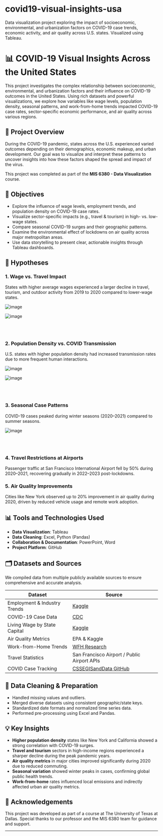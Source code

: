 # covid19-visual-insights-usa
Data visualization project exploring the impact of socioeconomic, environmental, and urbanization factors on COVID-19 case trends, economic activity, and air quality across U.S. states. Visualized using Tableau.

# 📊 COVID-19 Visual Insights Across the United States

This project investigates the complex relationship between socioeconomic, environmental, and urbanization factors and their influence on COVID-19 outcomes in the United States. Using rich datasets and powerful visualizations, we explore how variables like wage levels, population density, seasonal patterns, and work-from-home trends impacted COVID-19 case rates, sector-specific economic performance, and air quality across various regions.

## 📌 Project Overview

During the COVID-19 pandemic, states across the U.S. experienced varied outcomes depending on their demographics, economic makeup, and urban development. Our goal was to visualize and interpret these patterns to uncover insights into how these factors shaped the spread and impact of the virus.

This project was completed as part of the **MIS 6380 - Data Visualization** course.

## 🎯 Objectives

- Explore the influence of wage levels, employment trends, and population density on COVID-19 case rates.
- Visualize sector-specific impacts (e.g., travel & tourism) in high- vs. low-wage states.
- Compare seasonal COVID-19 surges and their geographic patterns.
- Examine the environmental effect of lockdowns on air quality across major metropolitan areas.
- Use data storytelling to present clear, actionable insights through Tableau dashboards.

## 🧪 Hypotheses

### 1. **Wage vs. Travel Impact**  
   States with higher average wages experienced a larger decline in travel, tourism, and outdoor activity from 2019 to 2020 compared to lower-wage states.

![image](https://github.com/user-attachments/assets/402c8325-1ea0-4251-82ba-71e3c3bb09c6)

![image](https://github.com/user-attachments/assets/61bf7dc1-2fdd-41e5-92e8-74e5235e703a)

<br><br>

### 2. **Population Density vs. COVID Transmission**  
   U.S. states with higher population density had increased transmission rates due to more frequent human interactions.

![image](https://github.com/user-attachments/assets/0666d287-c332-4312-a5c8-a779e309de6a)

![image](https://github.com/user-attachments/assets/1b48456f-b4c7-4cb7-b06a-61453a1fee9a)

<br><br>


### 3. **Seasonal Case Patterns**  
   COVID-19 cases peaked during winter seasons (2020–2021) compared to summer seasons.

![image](https://github.com/user-attachments/assets/6729bb67-6ee2-428b-ad15-820fc655f9e3)

<br><br>


### 4. **Travel Restrictions at Airports**  
   Passenger traffic at San Francisco International Airport fell by 50% during 2020–2021, recovering gradually in 2022–2023 post-lockdowns.

### 5. **Air Quality Improvements**  
   Cities like New York observed up to 20% improvement in air quality during 2020, driven by reduced vehicle usage and remote work adoption.

## 📊 Tools and Technologies Used

- **Data Visualization**: Tableau
- **Data Cleaning**: Excel, Python (Pandas)
- **Collaboration & Documentation**: PowerPoint, Word
- **Project Platform**: GitHub

## 🗂️ Datasets and Sources

We compiled data from multiple publicly available sources to ensure comprehensive and accurate analysis.

| Dataset | Source |
|--------|--------|
| Employment & Industry Trends | [Kaggle](https://www.kaggle.com/datasets) |
| COVID-19 Case Data | [CDC](https://data.cdc.gov) |
| Living Wage by State Capital | [Kaggle](https://www.kaggle.com/datasets/brandonconrady/living-wage-state-capitals) |
| Air Quality Metrics | EPA & Kaggle |
| Work-from-Home Trends | [WFH Research](https://wfhresearch.com/data/) |
| Travel Statistics | San Francisco Airport / Public Airport APIs |
| COVID Case Tracking | [CSSEGISandData GitHub](https://github.com/CSSEGISandData/COVID-19) |

## 🧹 Data Cleaning & Preparation

- Handled missing values and outliers.
- Merged diverse datasets using consistent geographic/state keys.
- Standardized date formats and normalized time series data.
- Performed pre-processing using Excel and Pandas.

## 💡 Key Insights

- **Higher population density** states like New York and California showed a strong correlation with COVID-19 surges.
- **Travel and tourism** sectors in high-income regions experienced a sharper decline during the peak pandemic years.
- **Air quality metrics** in major cities improved significantly during 2020 due to reduced commuting.
- **Seasonal variation** showed winter peaks in cases, confirming global public health trends.
- **Work-from-home** rates influenced local emissions and indirectly affected urban air quality metrics.


## 📌 Acknowledgements

This project was developed as part of a course at The University of Texas at Dallas. Special thanks to our professor and the MIS 6380 team for guidance and support.

---

